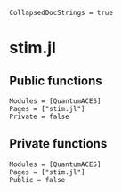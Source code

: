 ```@meta
CollapsedDocStrings = true
```

# stim.jl

## Public functions

```@autodocs; canonical=false
Modules = [QuantumACES]
Pages = ["stim.jl"]
Private = false
```

## Private functions

```@autodocs
Modules = [QuantumACES]
Pages = ["stim.jl"]
Public = false
```
